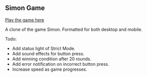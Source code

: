 ## Simon Game

[Play the game here](https://www.beeboobeep.github.io/simon-clone)

A clone of the game Simon. Formatted for both desktop and mobile.

Todo:
- Add status light of Strict Mode.
- Add sound effects for button press.
- Add winning condition after 20 rounds.
- Add error notification on incorrect button press.
- Increase speed as game progresses.
